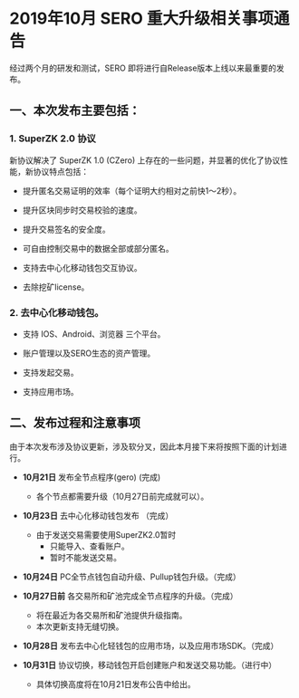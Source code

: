 # 2019年10月 SERO 重大升级相关事项通告

经过两个月的研发和测试，SERO 即将进行自Release版本上线以来最重要的发布。



## 一、本次发布主要包括：

### 1. SuperZK 2.0 协议

新协议解决了 SuperZK 1.0 (CZero) 上存在的一些问题，并显著的优化了协议性能，新协议特点包括：

* 提升匿名交易证明的效率（每个证明大约相对之前快1～2秒）。

* 提升区块同步时交易校验的速度。

* 提升交易签名的安全度。

* 可自由控制交易中的数据全部或部分匿名。

* 支持去中心化移动钱包交互协议。

* 去除挖矿license。

### 2. 去中心化移动钱包。

* 支持 IOS、Android、浏览器 三个平台。

* 账户管理以及SERO生态的资产管理。

* 支持发起交易。

* 支持应用市场。



## 二、发布过程和注意事项

由于本次发布涉及协议更新，涉及软分叉，因此本月接下来将按照下面的计划进行。

* **10月21日** 发布全节点程序(gero) (完成)
  * 各个节点都需要升级（10月27日前完成就可以）。

* **10月23日** 去中心化移动钱包发布 （完成）
  * 由于发送交易需要使用SuperZK2.0暂时
     * 只能导入、查看账户。
     * 暂时不能发送交易。 

* **10月24日** PC全节点钱包自动升级、Pullup钱包升级。（完成）

* **10月27日前** 各交易所和矿池完成全节点程序的升级。（完成）
   * 将在最近为各交易所和矿池提供升级指南。
   * 本次更新支持无缝切换。

* **10月28日** 发布去中心化轻钱包的应用市场，以及应用市场SDK。（完成）

* **10月31日** 协议切换，移动钱包开启创建账户和发送交易功能。（进行中）
   * 具体切换高度将在10月21日发布公告中给出。